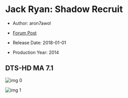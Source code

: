 # Jack Ryan: Shadow Recruit

* Author: aron7awol

* [Forum Post](https://www.avsforum.com/threads/bass-eq-for-filtered-movies.2995212/post-56733146)

* Release Date: 2018-01-01
* Production Year: 2014

## DTS-HD MA 7.1

![img 0](https://fanart.tv/fanart/movies/137094/moviethumb/jack-ryan-shadow-recruit-536e67e50e18f.jpg)

![img 1](https://i.imgur.com/XXlLhRR.png)

